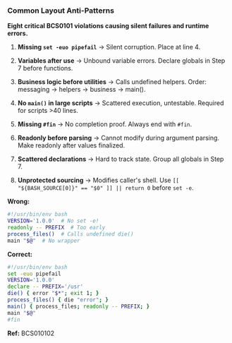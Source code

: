 ### Common Layout Anti-Patterns

**Eight critical BCS0101 violations causing silent failures and runtime errors.**

1. **Missing `set -euo pipefail`** → Silent corruption. Place at line 4.

2. **Variables after use** → Unbound variable errors. Declare globals in Step 7 before functions.

3. **Business logic before utilities** → Calls undefined helpers. Order: messaging → helpers → business → main().

4. **No `main()` in large scripts** → Scattered execution, untestable. Required for scripts >40 lines.

5. **Missing `#fin`** → No completion proof. Always end with `#fin`.

6. **Readonly before parsing** → Cannot modify during argument parsing. Make readonly after values finalized.

7. **Scattered declarations** → Hard to track state. Group all globals in Step 7.

8. **Unprotected sourcing** → Modifies caller's shell. Use `[[ "${BASH_SOURCE[0]}" == "$0" ]] || return 0` before `set -e`.

**Wrong:**
```bash
#!/usr/bin/env bash
VERSION='1.0.0'  # No set -e!
readonly -- PREFIX  # Too early
process_files()  # Calls undefined die()
main "$@"  # No wrapper
```

**Correct:**
```bash
#!/usr/bin/env bash
set -euo pipefail
VERSION='1.0.0'
declare -- PREFIX='/usr'
die() { error "$*"; exit 1; }
process_files() { die "error"; }
main() { process_files; readonly -- PREFIX; }
main "$@"
#fin
```

**Ref:** BCS010102
